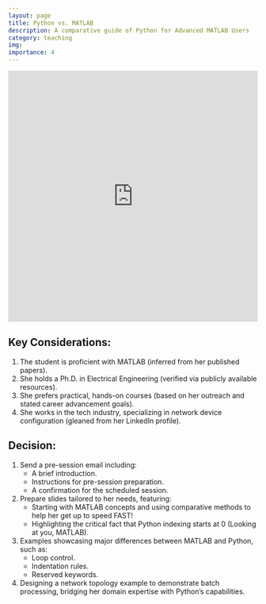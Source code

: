 ```yaml
---
layout: page
title: Python vs. MATLAB
description: A comparative guide of Python for Advanced MATLAB Users
category: teaching
img:
importance: 4
---
```


<div class="row justify-content-sm-center">
    <div style="display: flex; justify-content: center; align-items: center;">
    <iframe src="https://prezi.com/p/embed/yr6ebJxaYAvjhKahBKO3/" id="iframe_container" frameborder="0" webkitallowfullscreen="" mozallowfullscreen="" allowfullscreen="" allow="autoplay; fullscreen" height="506" width="900"></iframe>
  </div>
</div>

## Key Considerations:
1. The student is proficient with MATLAB (inferred from her published papers).
2.	She holds a Ph.D. in Electrical Engineering (verified via publicly available resources).
3.	She prefers practical, hands-on courses (based on her outreach and stated career advancement goals).
4.	She works in the tech industry, specializing in network device configuration (gleaned from her LinkedIn profile).

## Decision:
1. Send a pre-session email including:
   - A brief introduction.
   - Instructions for pre-session preparation.
   - A confirmation for the scheduled session.
2. Prepare slides tailored to her needs, featuring:
	- Starting with MATLAB concepts and using comparative methods to help her get up to speed FAST!
	- Highlighting the critical fact that Python indexing starts at 0 (Looking at you, MATLAB).
3. Examples showcasing major differences between MATLAB and Python, such as:
	- Loop control.
	- Indentation rules.
	- Reserved keywords.
4. Designing a network topology example to demonstrate batch processing, bridging her domain expertise with Python’s capabilities.
